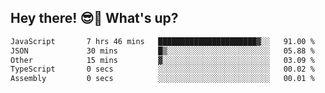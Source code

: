## Hey there! 😎👋 What's up?

<!--START_SECTION:waka-->

```txt
JavaScript       7 hrs 46 mins   ██████████████████████▓░░   91.00 %
JSON             30 mins         █▒░░░░░░░░░░░░░░░░░░░░░░░   05.88 %
Other            15 mins         ▓░░░░░░░░░░░░░░░░░░░░░░░░   03.09 %
TypeScript       0 secs          ░░░░░░░░░░░░░░░░░░░░░░░░░   00.02 %
Assembly         0 secs          ░░░░░░░░░░░░░░░░░░░░░░░░░   00.01 %
```

<!--END_SECTION:waka-->
